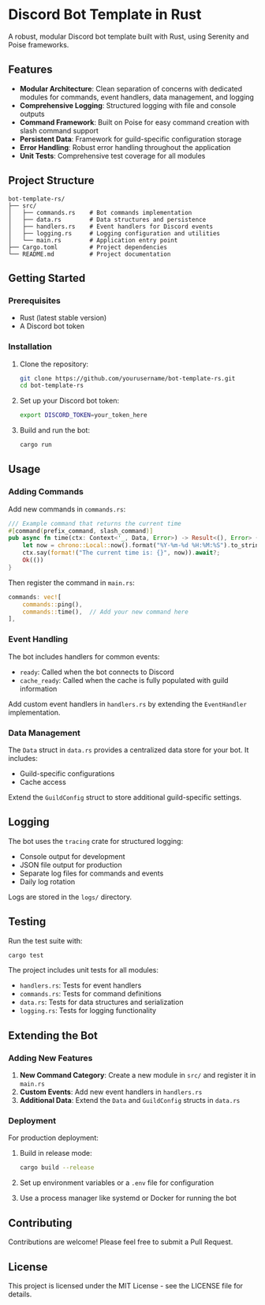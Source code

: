 # Discord Bot Template in Rust

A robust, modular Discord bot template built with Rust, using Serenity and Poise frameworks.

## Features

- **Modular Architecture**: Clean separation of concerns with dedicated modules for commands, event handlers, data management, and logging
- **Comprehensive Logging**: Structured logging with file and console outputs
- **Command Framework**: Built on Poise for easy command creation with slash command support
- **Persistent Data**: Framework for guild-specific configuration storage
- **Error Handling**: Robust error handling throughout the application
- **Unit Tests**: Comprehensive test coverage for all modules

## Project Structure

```
bot-template-rs/
├── src/
│   ├── commands.rs    # Bot commands implementation
│   ├── data.rs        # Data structures and persistence
│   ├── handlers.rs    # Event handlers for Discord events
│   ├── logging.rs     # Logging configuration and utilities
│   └── main.rs        # Application entry point
├── Cargo.toml         # Project dependencies
└── README.md          # Project documentation
```

## Getting Started

### Prerequisites

- Rust (latest stable version)
- A Discord bot token

### Installation

1. Clone the repository:
   ```bash
   git clone https://github.com/yourusername/bot-template-rs.git
   cd bot-template-rs
   ```

2. Set up your Discord bot token:
   ```bash
   export DISCORD_TOKEN=your_token_here
   ```

3. Build and run the bot:
   ```bash
   cargo run
   ```

## Usage

### Adding Commands

Add new commands in `commands.rs`:

```rust
/// Example command that returns the current time
#[command(prefix_command, slash_command)]
pub async fn time(ctx: Context<'_, Data, Error>) -> Result<(), Error> {
    let now = chrono::Local::now().format("%Y-%m-%d %H:%M:%S").to_string();
    ctx.say(format!("The current time is: {}", now)).await?;
    Ok(())
}
```

Then register the command in `main.rs`:

```rust
commands: vec![
    commands::ping(),
    commands::time(),  // Add your new command here
],
```

### Event Handling

The bot includes handlers for common events:

- `ready`: Called when the bot connects to Discord
- `cache_ready`: Called when the cache is fully populated with guild information

Add custom event handlers in `handlers.rs` by extending the `EventHandler` implementation.

### Data Management

The `Data` struct in `data.rs` provides a centralized data store for your bot. It includes:

- Guild-specific configurations
- Cache access

Extend the `GuildConfig` struct to store additional guild-specific settings.

## Logging

The bot uses the `tracing` crate for structured logging:

- Console output for development
- JSON file output for production
- Separate log files for commands and events
- Daily log rotation

Logs are stored in the `logs/` directory.

## Testing

Run the test suite with:

```bash
cargo test
```

The project includes unit tests for all modules:

- `handlers.rs`: Tests for event handlers
- `commands.rs`: Tests for command definitions
- `data.rs`: Tests for data structures and serialization
- `logging.rs`: Tests for logging functionality

## Extending the Bot

### Adding New Features

1. **New Command Category**: Create a new module in `src/` and register it in `main.rs`
2. **Custom Events**: Add new event handlers in `handlers.rs`
3. **Additional Data**: Extend the `Data` and `GuildConfig` structs in `data.rs`

### Deployment

For production deployment:

1. Build in release mode:
   ```bash
   cargo build --release
   ```

2. Set up environment variables or a `.env` file for configuration
3. Use a process manager like systemd or Docker for running the bot

## Contributing

Contributions are welcome! Please feel free to submit a Pull Request.

## License

This project is licensed under the MIT License - see the LICENSE file for details.